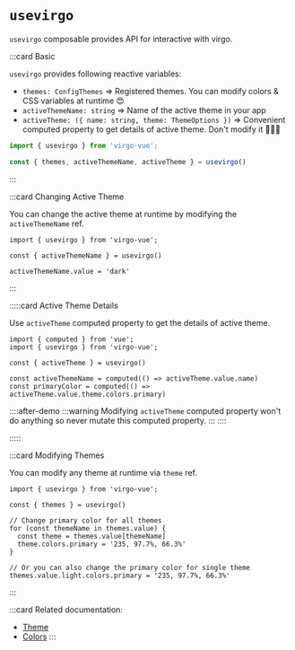 # `usevirgo`

`usevirgo` composable provides API for interactive with virgo.

:::card Basic

`usevirgo` provides following reactive variables:

- `themes: ConfigThemes` => Registered themes. You can modify colors & CSS variables at runtime 😍
- `activeThemeName: string` => Name of the active theme in your app
- `activeTheme: ({ name: string, theme: ThemeOptions })` => Convenient computed property to get details of active theme. Don't modify it 🙅🏻‍♂️

```ts
import { usevirgo } from 'virgo-vue';

const { themes, activeThemeName, activeTheme } = usevirgo()
```

:::

:::card Changing Active Theme

You can change the active theme at runtime by modifying the `activeThemeName` ref.

```ts{5}
import { usevirgo } from 'virgo-vue';

const { activeThemeName } = usevirgo()

activeThemeName.value = 'dark'
```

:::

:::::card Active Theme Details

Use `activeTheme` computed property to get the details of active theme.

```ts{6-7}
import { computed } from 'vue';
import { usevirgo } from 'virgo-vue';

const { activeTheme } = usevirgo()

const activeThemeName = computed(() => activeTheme.value.name)
const primaryColor = computed(() => activeTheme.value.theme.colors.primary)
```

<!-- ℹ️ We used after-demo slot to avoid unwanted mb -->
::::after-demo
:::warning
Modifying `activeTheme` computed property won't do anything so never mutate this computed property.
:::
::::

:::::

:::card Modifying Themes

You can modify any theme at runtime via `theme` ref.

```ts{8,12}
import { usevirgo } from 'virgo-vue';

const { themes } = usevirgo()

// Change primary color for all themes
for (const themeName in themes.value) {
  const theme = themes.value[themeName]
  theme.colors.primary = '235, 97.7%, 66.3%'
}

// Or you can also change the primary color for single theme
themes.value.light.colors.primary = '235, 97.7%, 66.3%'
```

:::

:::card
Related documentation:

- [Theme](/guide/features/theme.md)
- [Colors](/guide/getting-started/customization.html#color)
:::
